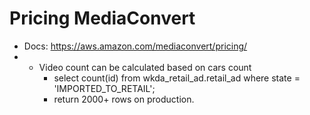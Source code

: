 # Pricing MediaConvert

* Docs: https://aws.amazon.com/mediaconvert/pricing/
* 
    * Video count can be calculated based on cars count
        * select count(id) from wkda_retail_ad.retail_ad where state = 'IMPORTED_TO_RETAIL';
        * return 2000+ rows on production.